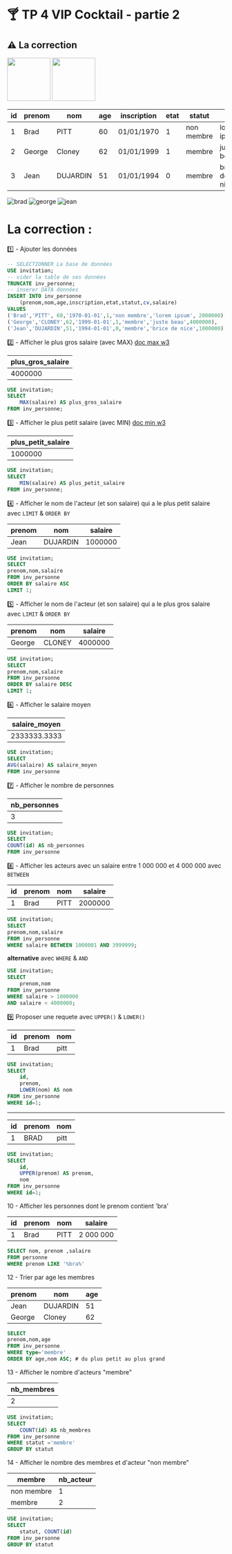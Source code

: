 # :cocktail: TP 4 VIP Cocktail - partie 2
## :warning: La correction
<img src="../../img/c.webp" width="100"> <img src="../../img/four.webp" width="100"> 

  
| id | prenom | nom | age | inscription | etat | statut | cv | salaire |
|---|---|---|---|---|---|---|---|---|
| 1 | Brad | PITT | 60 | 01/01/1970 | 1 | non membre | lorem ipsum | 2 000 000 |
| 2 | George | Cloney | 62 | 01/01/1999 | 1 | membre  | juste beau | 4 000 000 |
| 3 | Jean | DUJARDIN | 51 | 01/01/1994 | 0 | membre | brice de nice | 1 000 000 |
    
![brad](../../img/03/brad.webp)
![george](../../img/03/george.webp)
![jean](../../img/03/jean.webp)


# La correction :
:one: - Ajouter les données 
```sql
-- SELECTIONNER La base de données
USE invitation;
-- vider la table de ses données
TRUNCATE inv_personne;
-- inserer DATA données
INSERT INTO inv_personne 
    (prenom,nom,age,inscription,etat,statut,cv,salaire)  
VALUES
('Brad','PITT',	60,'1970-01-01',1,'non membre','lorem ipsum', 2000000),
('George','CLONEY',62,'1999-01-01',1,'membre','juste beau',4000000),
('Jean','DUJARDIN',51,'1994-01-01',0,'membre','brice de nice',1000000);
```       

:two: - Afficher le plus gros salaire (avec MAX)  [doc max w3](https://www.w3schools.com/sql/func_mysql_max.asp)    
  
| plus_gros_salaire |
|---|
| 4000000 |
```sql
USE invitation;
SELECT 
    MAX(salaire) AS plus_gros_salaire 
FROM inv_personne;
```
  
:three: - Afficher le plus petit salaire (avec MIN)  [doc min w3](https://www.w3schools.com/sql/func_mysql_min.asp) 
   
| plus_petit_salaire |
|---|
| 1000000 |
```sql
USE invitation;
SELECT 
    MIN(salaire) AS plus_petit_salaire 
FROM inv_personne;
```
  
:four: - Afficher le nom de l'acteur (et son salaire) qui a le plus petit salaire avec <code>LIMIT</code> & <code>ORDER BY</code>
    
| prenom | nom | salaire |
|---|---|---|
| Jean | DUJARDIN | 1000000 |
  
```sql
USE invitation;
SELECT 
prenom,nom,salaire
FROM inv_personne 
ORDER BY salaire ASC
LIMIT 1;
```

:five: - Afficher le nom de l'acteur (et son salaire) qui a le plus gros salaire avec <code>LIMIT</code> & <code>ORDER BY</code>
  
| prenom | nom | salaire |
|---|---|---|
| George | CLONEY | 4000000 |
  
```sql
USE invitation;
SELECT 
prenom,nom,salaire
FROM inv_personne 
ORDER BY salaire DESC
LIMIT 1;
```     
:six: - Afficher le salaire moyen
  
| salaire_moyen |
|---|
| 2333333.3333 |   

```sql
USE invitation;
SELECT 
AVG(salaire) AS salaire_moyen 
FROM inv_personne
```

:seven: - Afficher le nombre de personnes  
  
| nb_personnes |
|---|
| 3 | 

```sql
USE invitation;
SELECT 
COUNT(id) AS nb_personnes
FROM inv_personne
```  
:eight: - Afficher les acteurs avec un salaire entre 1 000 000 et 4 000 000 avec <code>BETWEEN</code>
  
| id | prenom | nom | salaire |
|---|---|---|---|
| 1 | Brad | PITT | 2000000 |

```sql
USE invitation;
SELECT
prenom,nom,salaire
FROM inv_personne
WHERE salaire BETWEEN 1000001 AND 3999999;
``` 
**alternative** avec <code>WHERE</code> & <code>AND</code>  

```sql
USE invitation;
SELECT
    prenom,nom
FROM inv_personne
WHERE salaire > 1000000
AND salaire < 4000000;
```  
:nine: Proposer une requete avec  <code>UPPER()</code> & <code>LOWER()</code> 
  
| id | prenom | nom |
|---|---|---|
| 1 | Brad | pitt | 

```sql
USE invitation;
SELECT
    id,
    prenom,
    LOWER(nom) AS nom
FROM inv_personne
WHERE id=1;
```
--------------------------------------------------

| id | prenom | nom |
|---|---|---|
| 1 | BRAD | pitt | 
```sql
USE invitation;
SELECT
    id,
    UPPER(prenom) AS prenom,
    nom
FROM inv_personne
WHERE id=1;
```

10 - Afficher les personnes dont le prenom contient 'bra'  
  
| id | prenom | nom | salaire |
|---|---|---|---|
| 1 | Brad | PITT | 2 000 000 |

```sql
SELECT nom, prenom ,salaire
FROM personne
WHERE prenom LIKE '%bra%'
```   

12 - Trier par age les membres 
   
| prenom | nom | age |
|---|---|---|
| Jean | DUJARDIN | 51 |
| George | Cloney | 62 |

 ```sql
SELECT 
prenom,nom,age
FROM inv_personne
WHERE type='membre'
ORDER BY age,nom ASC; # du plus petit au plus grand
``` 
13 - Afficher le nombre d'acteurs "membre" 
  
| nb_membres |
|---|
| 2 | 

```sql
USE invitation;
SELECT
    COUNT(id) AS nb_membres
FROM inv_personne
WHERE statut ='membre'
GROUP BY statut
```


14 - Afficher le nombre des membres et  d'acteur "non membre"
   
| membre | nb_acteur| 
|---|---|
| non membre | 1 | 
| membre | 2 | 


```sql
USE invitation;
SELECT
    statut, COUNT(id)
FROM inv_personne
GROUP BY statut
```
